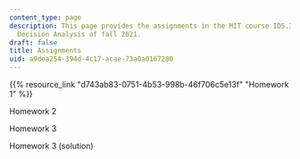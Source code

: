 ```yaml
---
content_type: page
description: This page provides the assignments in the MIT course IDS.333 Risk and
  Decision Analysis of fall 2021.
draft: false
title: Assignments
uid: a9dea254-394d-4c17-acae-73a0a0167280
---
```

{{% resource_link "d743ab83-0751-4b53-998b-46f706c5e13f" "Homework 1" %}}

Homework 2

Homework 3

Homework 3 (solution)